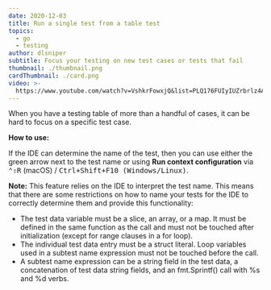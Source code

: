 ```yaml
---
date: 2020-12-03
title: Run a single test from a table test
topics:
  - go
  - testing
author: dlsniper
subtitle: Focus your testing on new test cases or tests that fail
thumbnail: ./thumbnail.png
cardThumbnail: ./card.png
video: >-
  https://www.youtube.com/watch?v=VshkrFowxjQ&list=PLQ176FUIyIUZrbrlz4AY1V8VzBJKZyVlW&index=113
---
```


When you have a testing table of more than a handful of cases, it can be hard to focus on a specific test case.

**How to use:**

If the IDE can determine the name of the test, then you can use either the green arrow next to the test name or using **Run context configuration** via <kbd>⌃⇧R</kbd> (macOS) / <kbd>Ctrl+Shift+F10 (Windows/Linux)</kbd>.

**Note:** This feature relies on the IDE to interpret the test name. This means that there are some restrictions on how to name your tests for the IDE to correctly determine them and provide this functionality:

- The test data variable must be a slice, an array, or a map. It must be defined in the same function as the call and must not be touched after initialization (except for range clauses in a for loop).
- The individual test data entry must be a struct literal. Loop variables used in a subtest name expression must not be touched before the call.
- A subtest name expression can be a string field in the test data, a concatenation of test data string fields, and an fmt.Sprintf() call with %s and %d verbs.
